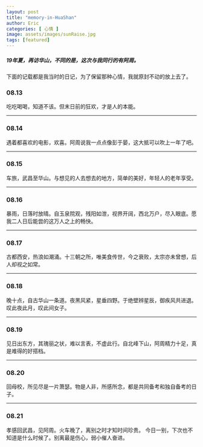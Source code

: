 ```yaml
---
layout: post
title: "memory-in-HuaShan"
author: Eric
categories: [ 心情 ]
image: assets/images/sunRaise.jpg
tags: [featured]
---
```


##### 19年夏，再访华山，不同的是，这次与我同行的有阿周。

下面的记载都是我当时的日记，为了保留那种心情，我就原封不动的放上去了。


### 08.13 
吃吃喝喝，知道不该。但末日前的狂欢，才是人的本能。

---

### 08.14 
遇着都喜欢的电影，欢喜。阿周说我一点点像彭于晏，这大抵可以吹上一年了吧。

---
### 08.15 
车旅，武昌至华山。与想见的人去想去的地方，简单的美好，年轻人的老年享受。

---
### 08.16 
暴雨，日落时放晴。自玉泉院观，残阳如泄，视界开阔，西北万户，尽入眼底。愿我二人日后能尝的这万人之上的畅快。

---
### 08.17
古都西安，热浪如潮涌。十三朝之所，唯美食传世，今之衰败，太宗亦未曾想，后人却视之如常。

---
### 08.18 
晚十点，自古华山一条道。夜黑风紧，星垂四野。于绝壁辨星辰，御疾风共进退。叹此夜此月，叹此间女子。

---
### 08.19 
见日出东方，其瑰丽之状，难以言表，不虚此行。自北峰下山，阿周精力十足，真是难得的好搭档。

---
### 08.20 
回母校，所见尽是一片萧瑟。物是人非，所感所念，都是共同备考和独自备考的日子。

---
### 08.21 
孝感回武昌，见阿周。火车晚了，离别之时才知时间珍贵。 今日一别，下次也不知道是什么时候了。别离最是伤心，弱小催人奋进。